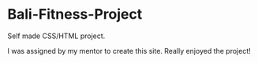 # Bali-Fitness-Project
Self made CSS/HTML project.

I was assigned by my mentor to create this site.
Really enjoyed the project!
